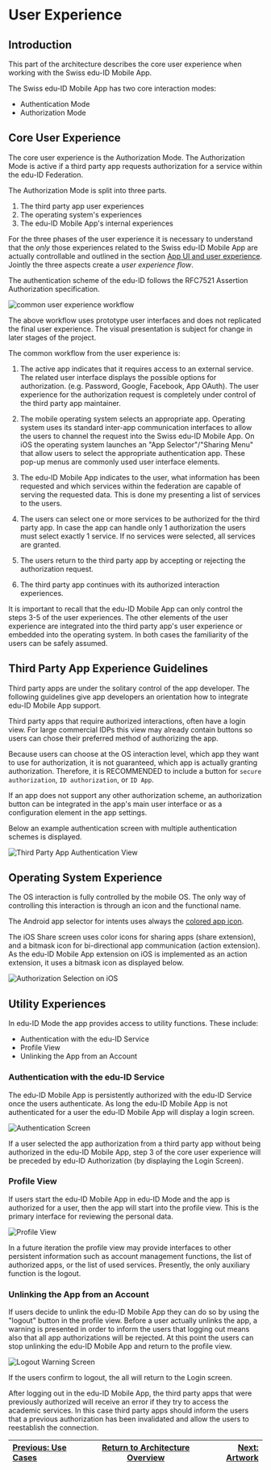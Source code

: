 # User Experience

## Introduction

This part of the architecture describes the core user experience when working with the Swiss edu-ID Mobile App.

The Swiss edu-ID Mobile App has two core interaction modes:

* Authentication Mode
* Authorization Mode

## Core User Experience

The core user experience is the Authorization Mode. The Authorization Mode is active if a third party app requests authorization for a service within the edu-ID Federation.

The Authorization Mode is split into three parts.

1. The third party app user experiences
1. The operating system's experiences
1. The edu-ID Mobile App's internal experiences

For the three phases of the user experience it is necessary to understand that the *only* those experiences related to the Swiss edu-ID Mobile App are actually controllable and outlined in the section [App UI and user experience](04-ux.md). Jointly the three aspects create a *user experience flow*.

The authentication scheme of the edu-ID follows the RFC7521 Assertion Authorization specification.

![common user experience workflow](images/eduid_app_ux_authflow.png)

The above workflow uses prototype user interfaces and does not replicated the final user experience. The visual presentation is subject for change in later stages of the project.

The common workflow from the user experience is:

1. The active app indicates that it requires access to an external service. The related user interface displays the possible options for authorization. (e.g. Password, Google, Facebook, App OAuth). The user experience for the authorization request is completely under control of the third party app maintainer.

2. The mobile operating system selects an appropriate app. Operating system uses its standard inter-app communication interfaces to allow the users to channel the request into the Swiss edu-ID Mobile App. On iOS the operating system launches an "App Selector"/"Sharing Menu" that allow users to select the appropriate authentication app. These pop-up menus are commonly used user interface elements.

3. The edu-ID Mobile App indicates to the user, what information has been requested and which services within the federation are capable of serving the requested data. This is done my presenting a list of services to the users.

4. The users can select one or more services to be authorized for the third party app. In case the app can handle only 1 authorization the users must select exactly 1 service. If no services were selected, all services are granted.

5. The users return to the third party app by accepting or rejecting the authorization request.

6. The third party app continues with its authorized interaction experiences.

It is important to recall that the edu-ID Mobile App can only control the steps 3-5 of the user experiences. The other elements of the user experience are integrated into the third party app's user experience or embedded into the operating system. In both cases the familiarity of the users can be safely assumed.

## Third Party App Experience Guidelines

Third party apps are under the solitary control of the app developer. The following guidelines give app developers an orientation how to integrate edu-ID Mobile App support.

Third party apps that require authorized interactions, often have a login view. For large commercial IDPs this view may already contain buttons so users can chose their preferred method of authorizing the app.

Because users can choose at the OS interaction level, which app they want to use for authorization, it is not guaranteed, which app is actually granting authorization. Therefore, it is RECOMMENDED to include a button for ```secure authorization```, ```ID authorization```, or ```ID App```. 

If an app does not support any other authorization scheme, an authorization button can be integrated in the app's main user interface or as a configuration element in the app settings.

Below an example authentication screen with multiple authentication schemes is displayed.

![Third Party App Authentication View](images/third_party_app_start_authorization.png)

## Operating System Experience

The OS interaction is fully controlled by the mobile OS. The only way of controlling this interaction is through an icon and the functional name.

The Android app selector for intents uses always the [colored app icon](03-artwork.md).

The iOS Share screen uses color icons for sharing apps (share extension), and a bitmask icon for bi-directional app communication (action extension). As the edu-ID Mobile App extension on iOS is implemented as an action extension, it uses a bitmask icon as displayed below.

![Authorization Selection on iOS](images/iOS_AppSelectionScreen.jpg)

## Utility Experiences

In edu-ID Mode the app provides access to utility functions. These include:

* Authentication with the edu-ID Service
* Profile View
* Unlinking the App from an Account

### Authentication with the edu-ID Service

The edu-ID Mobile App is persistently authorized with the edu-ID Service once the users authenticate. As long the edu-ID Mobile App is not authenticated for a user the edu-ID Mobile App will display a login screen.

![Authentication Screen](images/eduid_loginview_layout.jpg)

If a user selected the app authorization from a third party app without being authorized in the edu-ID Mobile App, step 3 of the core user experience will be preceded by edu-ID Authorization (by displaying the Login Screen).

### Profile View

If users start the edu-ID Mobile App in edu-ID Mode and the app is authorized for a user, then the app will start into the profile view. This is the primary interface for reviewing the personal data.

![Profile View](images/eduid_profileview_layout.jpg)

In a future iteration the profile view may provide interfaces to other persistent information such as account management functions, the list of authorized apps, or the list of used services. Presently, the only auxiliary function is the logout.

### Unlinking the App from an Account

If users decide to unlink the edu-ID Mobile App they can do so by using the "logout" button in the profile view. Before a user actually unlinks the app, a warning is presented in order to inform the users that logging out means also that all app authorizations will be rejected. At this point the users can stop unlinking the edu-ID Mobile App and return to the profile view.

![Logout Warning Screen](images/eduid_LogoutScreen_layout.jpg)

If the users confirm to logout, the all will return to the Login screen.

After logging out in the edu-ID Mobile App, the third party apps that were previously authorized will receive an error if they try to access the academic services. In this case third party apps should inform the users that a previous authorization has been invalidated and allow the users to reestablish the connection.

| [Previous: Use Cases](01-use-cases.md) | [Return to Architecture Overview](00-overview.md) | [Next: Artwork](03-artwork.md) |
| :---- | :----: | ----: |
